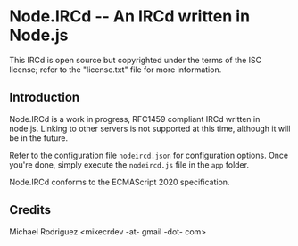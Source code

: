 # Node.IRCd -- An IRCd written in Node.js

This IRCd is open source but copyrighted under the terms of the ISC license;
refer to the "license.txt" file for more information.

## Introduction

Node.IRCd is a work in progress, RFC1459 compliant IRCd written in node.js.
Linking to other servers is not supported at this time, although it will be in
the future.

Refer to the configuration file `nodeircd.json` for configuration options. Once
you're done, simply execute the `nodeircd.js` file in the `app` folder.

Node.IRCd conforms to the ECMAScript 2020 specification.

## Credits

Michael Rodriguez <mikecrdev -at- gmail -dot- com>
